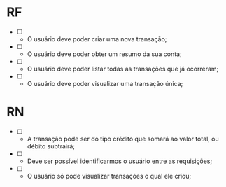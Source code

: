 # RF
- [ ] - O usuário deve poder criar uma nova transação;
- [ ] - O usuário deve poder obter um resumo da sua conta;
- [ ] - O usuário deve poder listar todas as transações que já ocorreram;
- [ ] - O usuário deve poder visualizar uma transação única;

# RN

- [ ] - A transação pode ser do tipo crédito que somará ao valor total, ou débito subtrairá;
- [ ] - Deve ser possível identificarmos o usuário entre as requisições;
- [ ] - O usuário só pode visualizar transações o qual ele criou;